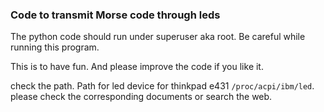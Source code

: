 ### Code to transmit Morse code through leds
The python code should run under superuser aka root. Be careful while running this program.

This is to have fun. And please improve the code if you like it.

check the path. Path for led device for thinkpad e431 `/proc/acpi/ibm/led`. please check the corresponding documents or search the web.
